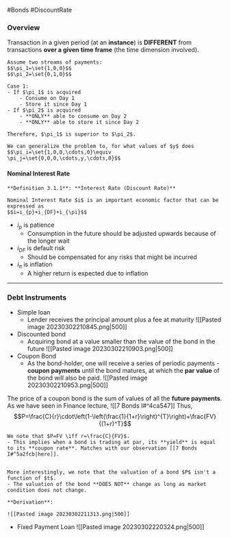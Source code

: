 #Bonds #DiscountRate 

### Overview
Transaction in a given period (at an **instance**) is **DIFFERENT** from transactions **over a given time frame** (the time dimension involved).

```ad-example
Assume two streams of payments:
$$\pi_1=\set{1,0,0}$$
$$\pi_2=\set{0,1,0}$$

Case 1:
- If $\pi_1$ is acquired
	- Consume on Day 1
	- Store it since Day 1
- If $\pi_2$ is acquired
	- **ONLY** able to consume on Day 2
	- **ONLY** able to store it since Day 2

Therefore, $\pi_1$ is superior to $\pi_2$.

We can generalize the problem to, for what values of $y$ does
$$\pi_i=\set{1,0,0,\cdots,0}\equiv \pi_j=\set{0,0,0,\cdots,y,\cdots,0}$$
```

#### Nominal Interest Rate

```ad-important
**Definition 3.1.1**: **Interest Rate (Discount Rate)**

Nominal Interest Rate $i$ is an important economic factor that can be expressed as
$$i=i_{p}+i_{DF}+i_{\pi}$$

```

- $i_{p}$ is patience
	-  Consumption in the future should be adjusted upwards because of the longer wait
- $i_{DF}$ is default risk
	- Should be compensated for any risks that might be incurred
- $i_{\pi}$ is inflation
	- A higher return is expected due to inflation

---

### Debt Instruments
- Simple loan
	- Lender receives the principal amount plus a fee at maturity
		![[Pasted image 20230302210845.png|500]]
- Discounted bond
	- Acquiring bond at a value smaller than the value of the bond in the future
		![[Pasted image 20230302210903.png|500]]
- Coupon Bond
	- As the bond-holder, one will receive a series of periodic payments - **coupon payments** until the bond matures, at which the **par value** of the bond will also be paid.
		![[Pasted image 20230302210953.png|500]]

The price of a coupon bond is the sum of values of all the **future payments**. As we have seen in Finance lecture, ![[7 Bonds I#^4ca547]]
Thus,
$$P=\frac{C}{r}\cdot\left(1-\left(\frac{1}{1+r}\right)^{T}\right)+\frac{FV}{(1+r)^T}$$

```ad-note
We note that $P=FV \iff r=\frac{C}{FV}$.
- This implies when a bond is trading at par, its **yield** is equal to its **coupon rate**. Matches with our observation [[7 Bonds I#^5a2fcb|here]].


More interestingly, we note that the valuation of a bond $P$ isn't a function of $t$.
- The valuation of the bond **DOES NOT** change as long as market condition does not change.
```

```ad-info
**Derivation**:

![[Pasted image 20230302211313.png|500]]
```

- Fixed Payment Loan
	![[Pasted image 20230302220324.png|500]]
